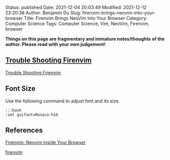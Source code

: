 Status: published
Date: 2021-12-04 20:03:49
Modified: 2021-12-12 23:20:38
Author: Benjamin Du
Slug: firenvim-brings-neovim-into-your-browser
Title: Firenvim Brings NeoVim into Your Browser
Category: Computer Science
Tags: Computer Science, Vim, NeoVim, Firenvim, browser

**Things on this page are fragmentary and immature notes/thoughts of the author. Please read with your own judgement!**

## [Trouble Shooting Firenvim](https://github.com/glacambre/firenvim/blob/master/TROUBLESHOOTING.md#troubleshooting-firenvim)
[Trouble Shooting Firenvim](https://github.com/glacambre/firenvim/blob/master/TROUBLESHOOTING.md#troubleshooting-firenvim)

## Font Size 

Use the following command to adjust font and its size.

    :::bash
    :set guifont=Monaco:h16

## References 

[Firenvim: Neovim inside Your Browser](https://jdhao.github.io/2020/01/01/firenvim_nvim_inside_browser/)

[firenvim](https://github.com/glacambre/firenvim)
